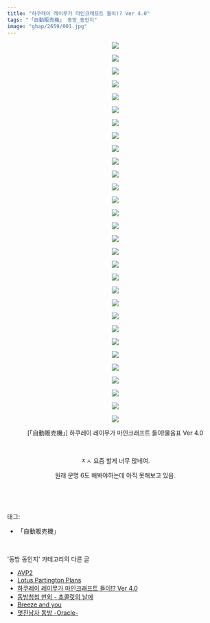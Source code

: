 ```yaml
---
title: "하쿠레이 레이무가 마인크래프트 들이!? Ver 4.0"
tags: "「自動販売機」 동방_동인지"
image: "ghap/2659/001.jpg"
---
```

<div class="article">
<p style="text-align: center; clear: none; float: none;"><img src="{{ site.nasurl }}/ghap/2659/001.jpg"/></p>
<p style="text-align: center; clear: none; float: none;"><img src="{{ site.nasurl }}/ghap/2659/002.jpg"/></p>
<p style="text-align: center; clear: none; float: none;"><img src="{{ site.nasurl }}/ghap/2659/003.jpg"/></p>
<p style="text-align: center; clear: none; float: none;"><img src="{{ site.nasurl }}/ghap/2659/004.jpg"/></p>
<p style="text-align: center; clear: none; float: none;"><img src="{{ site.nasurl }}/ghap/2659/005.jpg"/></p>
<p style="text-align: center; clear: none; float: none;"><img src="{{ site.nasurl }}/ghap/2659/006.jpg"/></p>
<p style="text-align: center; clear: none; float: none;"><img src="{{ site.nasurl }}/ghap/2659/007.jpg"/></p>
<p style="text-align: center; clear: none; float: none;"><img src="{{ site.nasurl }}/ghap/2659/008.jpg"/></p>
<p style="text-align: center; clear: none; float: none;"><img src="{{ site.nasurl }}/ghap/2659/009.jpg"/></p>
<p style="text-align: center; clear: none; float: none;"><img src="{{ site.nasurl }}/ghap/2659/010.jpg"/></p>
<p style="text-align: center; clear: none; float: none;"><img src="{{ site.nasurl }}/ghap/2659/011.jpg"/></p>
<p style="text-align: center; clear: none; float: none;"><img src="{{ site.nasurl }}/ghap/2659/012.jpg"/></p>
<p style="text-align: center; clear: none; float: none;"><img src="{{ site.nasurl }}/ghap/2659/013.jpg"/></p>
<p style="text-align: center; clear: none; float: none;"><img src="{{ site.nasurl }}/ghap/2659/014.jpg"/></p>
<p style="text-align: center; clear: none; float: none;"><img src="{{ site.nasurl }}/ghap/2659/015.jpg"/></p>
<p style="text-align: center; clear: none; float: none;"><img src="{{ site.nasurl }}/ghap/2659/016.jpg"/></p>
<p style="text-align: center; clear: none; float: none;"><img src="{{ site.nasurl }}/ghap/2659/017.jpg"/></p>
<p style="text-align: center; clear: none; float: none;"><img src="{{ site.nasurl }}/ghap/2659/018.jpg"/></p>
<p style="text-align: center; clear: none; float: none;"><img src="{{ site.nasurl }}/ghap/2659/019.jpg"/></p>
<p style="text-align: center; clear: none; float: none;"><img src="{{ site.nasurl }}/ghap/2659/020.jpg"/></p>
<p style="text-align: center; clear: none; float: none;"><img src="{{ site.nasurl }}/ghap/2659/021.jpg"/></p>
<p style="text-align: center; clear: none; float: none;"><img src="{{ site.nasurl }}/ghap/2659/022.jpg"/></p>
<p style="text-align: center; clear: none; float: none;"><img src="{{ site.nasurl }}/ghap/2659/023.jpg"/></p>
<p style="text-align: center; clear: none; float: none;"><img src="{{ site.nasurl }}/ghap/2659/024.jpg"/></p>
<p style="text-align: center; clear: none; float: none;"><img src="{{ site.nasurl }}/ghap/2659/025.jpg"/></p>
<p style="text-align: center; clear: none; float: none;"><img src="{{ site.nasurl }}/ghap/2659/026.jpg"/></p>
<p style="text-align: center; clear: none; float: none;"><img src="{{ site.nasurl }}/ghap/2659/027.jpg"/></p>
<p style="text-align: center; clear: none; float: none;"><img src="{{ site.nasurl }}/ghap/2659/028.jpg"/></p>
<p style="text-align: center; clear: none; float: none;"><img src="{{ site.nasurl }}/ghap/2659/029.jpg"/></p>
<p style="text-align: center; clear: none; float: none;"><img src="{{ site.nasurl }}/ghap/2659/030.jpg"/></p>
<p style="text-align: center; clear: none; float: none;">[「自動販売機」] 하쿠레이 레이무가 마인크래프트 들이!물음표 Ver 4.0</p>
<p style="text-align: center; clear: none; float: none;"><br/></p>
<p style="text-align: center; clear: none; float: none;">ㅈㅅ 요즘 할게 너무 많네여.</p>
<p style="text-align: center; clear: none; float: none;">원래 문명 6도 해봐야하는데 아직 못해보고 있음.</p>
<p><br/></p>
</div><br/>
<div class="tagTrail">
<p>태그: </p>
<ul>
<li>「自動販売機」</li>
</ul>
</div><br/>
<div class="another">
<p>'동방 동인지' 카테고리의 다른 글</p>
<ul>
<li><a href="/2016-10-22-ghap_2661">AVP2</a></li>
<li><a href="/2016-10-22-ghap_2660">Lotus Partington Plans</a></li>
<li><a href="/2016-10-22-ghap_2659">하쿠레이 레이무가 마인크래프트 들이!? Ver 4.0</a></li>
<li><a href="/2016-10-21-ghap_2658">동방청첩 번외 - 초콜릿의 날에</a></li>
<li><a href="/2016-10-21-ghap_2656">Breeze and you</a></li>
<li><a href="/2016-10-21-ghap_2655">멋진남자 동방 -Oracle-</a></li>
</ul>
</div><br/>
<div class="cb_module cb_fluid">
<div class="cb_wrt cb_profile">
</div><!-- commentList close -->
</div><br/>
